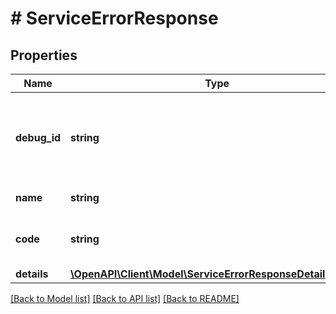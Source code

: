 # # ServiceErrorResponse

## Properties

| Name         | Type                                                                                                | Description                                           | Notes      |
| ------------ | --------------------------------------------------------------------------------------------------- | ----------------------------------------------------- | ---------- |
| **debug_id** | **string**                                                                                          | unique id for correlating this specific error to logs |
| **name**     | **string**                                                                                          | name of the error                                     |
| **code**     | **string**                                                                                          | backwards compatible Affinidi error code              |
| **details**  | [**\OpenAPI\Client\Model\ServiceErrorResponseDetailsInner[]**](ServiceErrorResponseDetailsInner.md) |                                                       | [optional] |

[[Back to Model list]](../../README.md#models) [[Back to API list]](../../README.md#endpoints) [[Back to README]](../../README.md)
